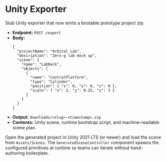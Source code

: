 # Unity Exporter

Stub Unity exporter that now emits a bootable prototype project zip.

- **Endpoint:** `POST /export`
- **Body:**
  ```jsonc
  {
    "projectName": "Orbital Lab",
    "description": "Zero-g lab mock up",
    "scene": {
      "name": "LabDeck",
      "objects": [
        {
          "name": "CentralPlatform",
          "type": "Cylinder",
          "position": { "x": 0, "y": 0, "z": 0 },
          "scale": { "x": 3, "y": 0.25, "z": 3 }
        }
      ]
    }
  }
  ```
- **Output:** `downloads/<slug>-<timestamp>.zip`
- **Contents:** Unity scene, runtime bootstrap script, and machine-readable scene plan.

Open the generated project in Unity 2021 LTS (or newer) and load the scene from
`Assets/Scenes`. The `GeneratedSceneController` component spawns the configured
primitives at runtime so teams can iterate without hand-authoring boilerplate.
